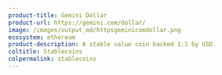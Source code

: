 ```yaml
---
product-title: Gemini Dollar
product-url: https://gemini.com/dollar/
image: /images/output_md/httpsgeminicomdollar.png
ecosystem: ethereum
product-description: A stable value coin backed 1:1 by USD.
coltitle: Stablecoins
colpermalink: stablecoins
---
```

